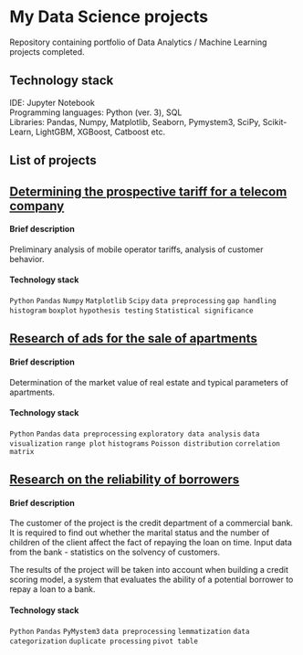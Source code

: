 # My Data Science projects

Repository containing portfolio of Data Analytics / Machine Learning projects completed.

## Technology stack
IDE: Jupyter Notebook <br>
Programming languages: Python (ver. 3), SQL <br>
Libraries: Pandas, Numpy, Matplotlib, Seaborn, Pymystem3, SciPy, Scikit-Learn, LightGBM, XGBoost, Catboost etc. <br>

## List of projects

## [Determining the prospective tariff for a telecom company](https://github.com/Tanya806/DS_projects_eng/tree/main/Project%203_Determining%20the%20prospective%20tariff%20for%20a%20telecom%20company)
#### Brief description
Preliminary analysis of mobile operator tariffs, analysis of customer behavior. 

#### Technology stack
`Python` `Pandas` `Numpy` `Matplotlib` `Scipy` `data preprocessing` `gap handling` `histogram` `boxplot` `hypothesis testing` `Statistical significance`

## [Research of ads for the sale of apartments](https://github.com/Tanya806/DS_projects_eng/tree/main/Project%202_Research%20of%20ads%20for%20the%20sale%20of%20apartments)
#### Brief description
Determination of the market value of real estate and typical parameters of apartments.

#### Technology stack
`Python` `Pandas` `data preprocessing` `exploratory data analysis` `data visualization` `range plot` `histograms` `Poisson distribution` `correlation matrix`

## [Research on the reliability of borrowers](https://github.com/Tanya806/DS_projects_eng/tree/main/Project%201_Research%20on%20the%20reliability%20of%20borrowers)

#### Brief description
The customer of the project is the credit department of a commercial bank. It is required to find out whether the marital status and the number of children of the client affect the fact of repaying the loan on time. Input data from the bank - statistics on the solvency of customers.

The results of the project will be taken into account when building a credit scoring model, a system that evaluates the ability of a potential borrower to repay a loan to a bank.

#### Technology stack
`Python` `Pandas` `PyMystem3` `data preprocessing` `lemmatization` `data categorization` `duplicate processing` `pivot table`
